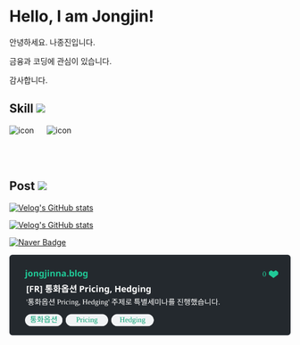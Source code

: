 <h1> Hello, I am Jongjin!</h1>

<p>안녕하세요. 나종진입니다.</p>
<p>금융과 코딩에 관심이 있습니다.</p>
<p>감사합니다.</p>

<h2> Skill <img src = "https://media2.giphy.com/media/QssGEmpkyEOhBCb7e1/giphy.gif?cid=ecf05e47a0n3gi1bfqntqmob8g9aid1oyj2wr3ds3mg700bl&rid=giphy.gif" width = 32px> </h2>

<div style="display: flex; align-items: flex-start;"><img src="https://techstack-generator.vercel.app/python-icon.svg" alt="icon" width="67" height="67" /><img src="https://techstack-generator.vercel.app/java-icon.svg" alt="icon" width="67" height="67" /></div>

<h2> Post <img src = "https://media2.giphy.com/media/QssGEmpkyEOhBCb7e1/giphy.gif?cid=ecf05e47a0n3gi1bfqntqmob8g9aid1oyj2wr3ds3mg700bl&rid=giphy.gif" width = 32px> </h2>

[![Velog's GitHub stats](https://velog-readme-stats.vercel.app/api/badge?name=jongjinna)](https://velog.io/@jongjinna)

[![Velog's GitHub stats](https://velog-readme-stats.vercel.app/api?name=jongjinna&tag=equity&color=dark)](https://velog-readme-stats.vercel.app/api/redirect?name=jongjinna&tag=equity)

[![Naver Badge](https://img.shields.io/badge/Naver_Blog-03C75A?style=flat-square&logo=Naver&logoColor=white&link=https://blog.naver.com/njjwa1004)](https://blog.naver.com/njjwa1004)

<a href = "https://blog.naver.com/njjwa1004"><img src = "./naver_blog.svg"></a>

<!-- thanks for eungyeole "https://github.com/eungyeole/velog-readme-stats" -->

<!-- <h2> Activity <img src = "https://media2.giphy.com/media/QssGEmpkyEOhBCb7e1/giphy.gif?cid=ecf05e47a0n3gi1bfqntqmob8g9aid1oyj2wr3ds3mg700bl&rid=giphy.gif" width = 32px> </h2>
